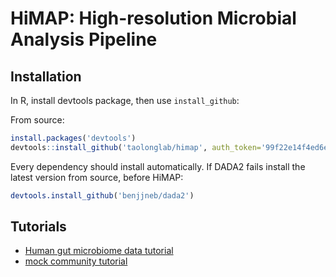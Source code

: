 # HiMAP: High-resolution Microbial Analysis Pipeline

## Installation

In R, install devtools package, then use `install_github`:

From source:
```R
install.packages('devtools')
devtools::install_github('taolonglab/himap', auth_token='99f22e14f4ed6ec6899bebe79dbf6fd7fbf9bac6')
```

Every dependency should install automatically. If DADA2 fails install the latest version from source, before HiMAP:
```R
devtools.install_github('benjjneb/dada2')
```

## Tutorials

* [Human gut microbiome data tutorial](tutorial.ipynb)
* [mock community tutorial](tutorial_mock.ipynb)
